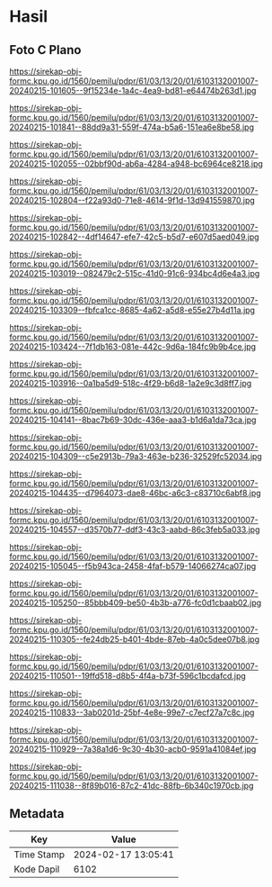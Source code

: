 # Hasil

## Foto C Plano

https://sirekap-obj-formc.kpu.go.id/1560/pemilu/pdpr/61/03/13/20/01/6103132001007-20240215-101605--9f15234e-1a4c-4ea9-bd81-e64474b263d1.jpg

https://sirekap-obj-formc.kpu.go.id/1560/pemilu/pdpr/61/03/13/20/01/6103132001007-20240215-101841--88dd9a31-559f-474a-b5a6-151ea6e8be58.jpg

https://sirekap-obj-formc.kpu.go.id/1560/pemilu/pdpr/61/03/13/20/01/6103132001007-20240215-102055--02bbf90d-ab6a-4284-a948-bc6964ce8218.jpg

https://sirekap-obj-formc.kpu.go.id/1560/pemilu/pdpr/61/03/13/20/01/6103132001007-20240215-102804--f22a93d0-71e8-4614-9f1d-13d941559870.jpg

https://sirekap-obj-formc.kpu.go.id/1560/pemilu/pdpr/61/03/13/20/01/6103132001007-20240215-102842--4df14647-efe7-42c5-b5d7-e607d5aed049.jpg

https://sirekap-obj-formc.kpu.go.id/1560/pemilu/pdpr/61/03/13/20/01/6103132001007-20240215-103019--082479c2-515c-41d0-91c6-934bc4d6e4a3.jpg

https://sirekap-obj-formc.kpu.go.id/1560/pemilu/pdpr/61/03/13/20/01/6103132001007-20240215-103309--fbfca1cc-8685-4a62-a5d8-e55e27b4d11a.jpg

https://sirekap-obj-formc.kpu.go.id/1560/pemilu/pdpr/61/03/13/20/01/6103132001007-20240215-103424--7f1db163-081e-442c-9d6a-184fc9b9b4ce.jpg

https://sirekap-obj-formc.kpu.go.id/1560/pemilu/pdpr/61/03/13/20/01/6103132001007-20240215-103916--0a1ba5d9-518c-4f29-b6d8-1a2e9c3d8ff7.jpg

https://sirekap-obj-formc.kpu.go.id/1560/pemilu/pdpr/61/03/13/20/01/6103132001007-20240215-104141--8bac7b69-30dc-436e-aaa3-b1d6a1da73ca.jpg

https://sirekap-obj-formc.kpu.go.id/1560/pemilu/pdpr/61/03/13/20/01/6103132001007-20240215-104309--c5e2913b-79a3-463e-b236-32529fc52034.jpg

https://sirekap-obj-formc.kpu.go.id/1560/pemilu/pdpr/61/03/13/20/01/6103132001007-20240215-104435--d7964073-dae8-46bc-a6c3-c83710c6abf8.jpg

https://sirekap-obj-formc.kpu.go.id/1560/pemilu/pdpr/61/03/13/20/01/6103132001007-20240215-104557--d3570b77-ddf3-43c3-aabd-86c3feb5a033.jpg

https://sirekap-obj-formc.kpu.go.id/1560/pemilu/pdpr/61/03/13/20/01/6103132001007-20240215-105045--f5b943ca-2458-4faf-b579-14066274ca07.jpg

https://sirekap-obj-formc.kpu.go.id/1560/pemilu/pdpr/61/03/13/20/01/6103132001007-20240215-105250--85bbb409-be50-4b3b-a776-fc0d1cbaab02.jpg

https://sirekap-obj-formc.kpu.go.id/1560/pemilu/pdpr/61/03/13/20/01/6103132001007-20240215-110305--fe24db25-b401-4bde-87eb-4a0c5dee07b8.jpg

https://sirekap-obj-formc.kpu.go.id/1560/pemilu/pdpr/61/03/13/20/01/6103132001007-20240215-110501--19ffd518-d8b5-4f4a-b73f-596c1bcdafcd.jpg

https://sirekap-obj-formc.kpu.go.id/1560/pemilu/pdpr/61/03/13/20/01/6103132001007-20240215-110833--3ab0201d-25bf-4e8e-99e7-c7ecf27a7c8c.jpg

https://sirekap-obj-formc.kpu.go.id/1560/pemilu/pdpr/61/03/13/20/01/6103132001007-20240215-110929--7a38a1d6-9c30-4b30-acb0-9591a41084ef.jpg

https://sirekap-obj-formc.kpu.go.id/1560/pemilu/pdpr/61/03/13/20/01/6103132001007-20240215-111038--8f89b016-87c2-41dc-88fb-6b340c1970cb.jpg


## Metadata

| Key        | Value               |
| ---------- | ------------------- |
| Time Stamp | 2024-02-17 13:05:41 |
| Kode Dapil | 6102                |



